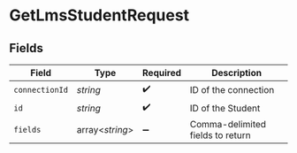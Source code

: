# GetLmsStudentRequest


## Fields

| Field                            | Type                             | Required                         | Description                      |
| -------------------------------- | -------------------------------- | -------------------------------- | -------------------------------- |
| `connectionId`                   | *string*                         | :heavy_check_mark:               | ID of the connection             |
| `id`                             | *string*                         | :heavy_check_mark:               | ID of the Student                |
| `fields`                         | array<*string*>                  | :heavy_minus_sign:               | Comma-delimited fields to return |